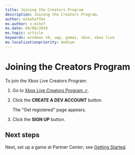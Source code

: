 ```yaml
---
title: Joining the Creators Program
description: Joining the Creators Program.
author: mikehoffms
ms.author: v-mihof
ms.date: 04/08/2019
ms.topic: article
keywords: windows 10, uwp, games, xbox, xbox live
ms.localizationpriority: medium
---
```


# Joining the Creators Program

To join the Xbox Live Creators Program:

1. Go to <a href="https://www.xbox.com/en-US/developers/creators-program" target="_blank">Xbox Live Creators Program &#11008;</a>.

2. Click the **CREATE A DEV ACCOUNT** button.

   The "Get registered" page appears.

3. Click the **SIGN UP** button.


## Next steps

Next, set up a game at Partner Center; see [Getting Started](../get-started_nav.md).
